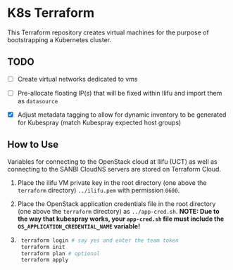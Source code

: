 # K8s Terraform

This Terraform repository creates virtual machines for the purpose of bootstrapping a Kubernetes cluster.

## TODO

- [ ] Create virtual networks dedicated to vms
- [ ] Pre-allocate floating IP(s) that will be fixed within Ilifu and import them as `datasource`
- [x] Adjust metadata tagging to allow for dynamic inventory to be generated for Kubespray (match Kubespray expected host groups)


## How to Use

Variables for connecting to the OpenStack cloud at Ilifu (UCT) as well as connecting to the SANBI CloudNS servers are stored on Terraform Cloud.

1. Place the ilifu VM private key in the root directory (one above the `terraform` directory) `../ilifu.pem` with permission `0600`.

2. Place the OpenStack application credentials file in the root directory (one above the `terraform` directory) as `../app-cred.sh`. **NOTE: Due to the way that kubespray works, your `app-cred.sh` file must include the `OS_APPLICATION_CREDENTIAL_NAME` variable!**

3. ```bash
    terraform login # say yes and enter the team token
    terraform init
    terraform plan # optional
    terraform apply
    ```